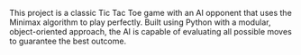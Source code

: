 This project is a classic Tic Tac Toe game with an AI opponent that uses the Minimax algorithm to play 
perfectly. Built using Python with a modular, object-oriented approach, 
the AI is capable of evaluating all possible moves to guarantee the best outcome.
